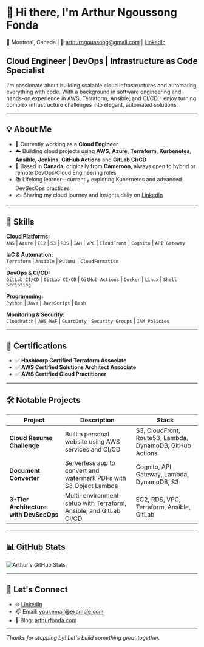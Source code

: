 # 👋 Hi there, I'm Arthur Ngoussong Fonda

📍 Montreal, Canada  | 📧 arthurngoussong@gmail.com |  [LinkedIn](https://www.linkedin.com/in/arthur-fonda/)

## Cloud Engineer | DevOps | Infrastructure as Code Specialist

I'm passionate about building scalable cloud infrastructures and automating everything with code. With a background in software engineering and hands-on experience in AWS, Terraform, Ansible, and CI/CD, I enjoy turning complex infrastructure challenges into elegant, automated solutions.

---

## 💡 About Me

- 🔧 Currently working as a **Cloud Engineer**
- ☁️ Building cloud projects using **AWS**, **Azure**, **Terraform**, **Kurbenetes**, **Ansible**, **Jenkins**, **GitHub Actions** and **GitLab CI/CD**
- 📍 Based in **Canada**, originally from **Cameroon**, always open to hybrid or remote DevOps/Cloud Engineering roles
- 📚 Lifelong learner—currently exploring Kubernetes and advanced DevSecOps practices
- ✍️ Sharing my cloud journey and insights daily on [LinkedIn](https://www.linkedin.com/in/arthur-fonda/)

---

## 🚀 Skills

**Cloud Platforms:**  
`AWS` | `Azure` | `EC2` | `S3` | `RDS` | `IAM` | `VPC` | `CloudFront` | `Cognito` | `API Gateway`

**IaC & Automation:**  
`Terraform` | `Ansible` | `Pulumi` | `CloudFormation`

**DevOps & CI/CD:**  
`GitLab CI/CD` | `GitLab CI/CD` | `GitHub Actions` | `Docker` | `Linux` | `Shell Scripting`

**Programming:**  
`Python` | `Java` | `JavaScript` | `Bash`

**Monitoring & Security:**  
`CloudWatch` | `AWS WAF` | `GuardDuty` | `Security Groups` | `IAM Policies`

---

## 📜 Certifications

- ✅ **Hashicorp Certified Terraform Associate**
- ✅ **AWS Certified Solutions Architect Associate**
- ✅ **AWS Certified Cloud Practitioner**

---

## 🛠️ Notable Projects

| Project | Description | Stack |
|--------|-------------|-------|
| **Cloud Resume Challenge** | Built a personal website using AWS services and CI/CD | S3, CloudFront, Route53, Lambda, DynamoDB, GitHub Actions |
| **Document Converter** | Serverless app to convert and watermark PDFs with S3 Object Lambda | Cognito, API Gateway, Lambda, DynamoDB, S3 |
| **3-Tier Architecture with DevSecOps** | Multi-environment setup with Terraform, Ansible, and GitLab CI/CD | EC2, RDS, VPC, Terraform, Ansible, GitLab |

---

## 📊 GitHub Stats

![Arthur's GitHub Stats](https://github-readme-stats.vercel.app/api?username=ngoussong&show_icons=true&theme=tokyonight)

---

## 🤝 Let's Connect

- 🌐 [LinkedIn](https://www.linkedin.com/in/arthur-fonda)
- 📫 Email: your.email@example.com
- 🧠 Blog: [arthurfonda.com](https://arthurfonda.com)

---

*Thanks for stopping by! Let's build something great together.*

